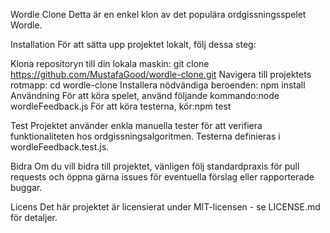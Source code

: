 Wordle Clone
Detta är en enkel klon av det populära ordgissningsspelet Wordle.

Installation
För att sätta upp projektet lokalt, följ dessa steg:

Klona repositoryn till din lokala maskin: git clone https://github.com/MustafaGood/wordle-clone.git
Navigera till projektets rotmapp: cd wordle-clone
Installera nödvändiga beroenden: npm install
Användning
För att köra spelet, använd följande kommando:node wordleFeedback.js
För att köra testerna, kör:npm test

Test
Projektet använder enkla manuella tester för att verifiera funktionaliteten hos ordgissningsalgoritmen. Testerna definieras i wordleFeedback.test.js.

Bidra
Om du vill bidra till projektet, vänligen följ standardpraxis för pull requests och öppna gärna issues för eventuella förslag eller rapporterade buggar.

Licens
Det här projektet är licensierat under MIT-licensen - se LICENSE.md för detaljer.

